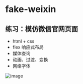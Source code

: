 # fake-weixin

## 练习：模仿微信官网页面

- html + css
- flex 响应式布局
- 媒体查询
- 动画、过渡、变换
- 网络字体

![image](https://github.com/user-attachments/assets/de7ece12-f4a1-4332-a097-eaf9e0af65ae)

